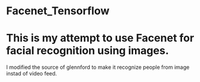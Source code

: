 # Facenet_Tensorflow

# This is my attempt to use Facenet for facial recognition using images.
I modified the source of glennford to make it recognize people from image instad of video feed.
